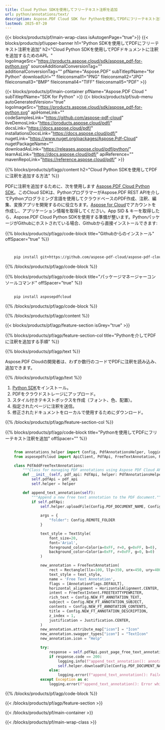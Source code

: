 ```yaml
---
title: Cloud Python SDKを使用してフリーテキスト注釈を追加
url: python/annotations/text/
description: Aspose.PDF Cloud SDK for Pythonを使用してPDFにフリーテキスト注釈を追加。
lastmod: 2025-07-20
---
```


{{< blocks/products/pf/main-wrap-class isAutogenPage="true">}}
{{< blocks/products/pf/upper-banner h1="Python SDKを使用してPDFにフリーテキスト注釈を追加" h2="Cloud Python SDKを使用してPDFドキュメントに注釈を追加するためのAPI。" logoImageSrc="https://products.aspose.cloud/sdk/aspose_pdf-for-python.svg" sourceAdditionalConversionTag="" additionalConversionTag="" pfName="Aspose.PDF" subTitlepfName="for Python" downloadUrl="" fileiconsmall1="PNG" fileiconsmall2="JPG" fileiconsmall3="BMP" fileiconsmall4="TIFF" fileiconsmall5="PDF" >}}

{{< blocks/products/pf/main-container pfName="Aspose.PDF Cloud " subTitlepfName="SDK for Python" >}}
{{< blocks/products/pf/sub-menu autoGeneratedVersion="true" logoImageSrc="https://products.aspose.cloud/sdk/aspose_pdf-for-python.svg" apiHomeLink="" codeSamplesLink="https://github.com/aspose-pdf-cloud" liveDemosLink="https://products.aspose.cloud/pdf/" docsLink="https://docs.aspose.cloud/pdf/" installationsDocsLink="https://docs.aspose.cloud/pdf/" nugetLink="https://www.nuget.org/packages/Aspose.Pdf-Cloud" nugetPackageName="" downloadAsLink="https://releases.aspose.cloud/pdf/python/" learnAsLink="https://docs.aspose.cloud/pdf/" apiReference="" mavenRepoLink="https://reference.aspose.cloud/pdf/" >}}

{{% blocks/products/pf/agp/content h2="Cloud Python SDKを使用してPDFに注釈を追加する方法" %}}

PDFに注釈を追加するために、次を使用します
[Aspose.PDF Cloud Python SDK](https://products.aspose.cloud/pdf/python/)。このCloud SDKは、PythonプログラマーがAspose.PDF REST APIを介してPythonプログラミング言語を使用してクラウドベースのPDF作成、注釈、編集、変換アプリを開発するのに役立ちます。[Aspose for Cloud](https://dashboard.aspose.cloud/#/apps)でアカウントを作成し、アプリケーション情報を取得してください。App SID & キーを取得したら、Aspose.PDF Cloud Python SDKを使用する準備が整います。PythonパッケージがGithubにホストされている場合、Githubから直接インストールできます:

{{% blocks/products/pf/agp/code-block title="Githubからのインストール" offSpacer="true" %}}

```bash

     
    pip install git+https://github.com/aspose-pdf-cloud/aspose-pdf-cloud-python.git


```

{{% /blocks/products/pf/agp/code-block %}}

{{% blocks/products/pf/agp/code-block title="パッケージマネージャーコンソールコマンド" offSpacer="true" %}}

```bash
     
    pip install asposepdfcloud

```

{{% /blocks/products/pf/agp/code-block %}}

{{% /blocks/products/pf/agp/content %}}

{{< blocks/products/pf/agp/feature-section isGrey="true" >}}

{{% blocks/products/pf/agp/feature-section-col title="Pythonを介してPDFに注釈を追加する手順" %}}

{{% blocks/products/pf/agp/text %}}

Aspose.PDF Cloudの開発者は、わずか数行のコードでPDFに注釈を読み込み、追加できます。

{{% /blocks/products/pf/agp/text %}}

1. [Python SDK](https://pypi.org/project/asposepdfcloud/)をインストール。
1. PDFをクラウドストレージにアップロード。
1. スタイル付きテキストボックスを作成（フォント、色、配置）。
1. 指定されたページに注釈を送信。
1. 修正されたドキュメントをローカルで使用するためにダウンロード。

{{% /blocks/products/pf/agp/feature-section-col %}}

{{% blocks/products/pf/agp/code-block title="Pythonを使用してPDFにフリーテキスト注釈を追加" offSpacer="" %}}

```python

    from annotations_helper import Config, PdfAnnotationsHelper, logging
    from asposepdfcloud import ApiClient, PdfApi, FreeTextAnnotation, Rectangle, TextStyle, Color, FreeTextIntent, Justification, AnnotationFlags, HorizontalAlignment

    class PdfAddFreeTextAnnotations:
        """Class for managing PDF annotations using Aspose PDF Cloud API."""
        def __init__(self, pdf_api: PdfApi, helper: PdfAnnotationsHelper):
            self.pdfApi = pdf_api
            self.helper = helper

        def append_text_annotation(self):
            """Append a new free text annotation to the PDF document."""
            if self.pdfApi:
                self.helper.uploadFile(Config.PDF_DOCUMENT_NAME, Config.LOCAL_FOLDER, Config.REMOTE_FOLDER)
                
                args = {
                    "folder": Config.REMOTE_FOLDER
                }

                text_style = TextStyle(
                    font_size=20,
                    font='Arial', 
                    foreground_color=Color(a=0xFF, r=0, g=0xFF, b=0),
                    background_color=Color(a=0xFF, r=0xFF, g=0, b=0)
                )

                new_annotation = FreeTextAnnotation(
                    rect = Rectangle(llx=100, lly=350, urx=450, ury=400),
                    text_style = text_style,
                    name = 'Free Text Annotation',
                    flags = [AnnotationFlags.DEFAULT],
                    horizontal_alignment = HorizontalAlignment.CENTER,
                    intent = FreeTextIntent.FREETEXTTYPEWRITER,
                    rich_text = Config.NEW_FT_ANNOTATION_TEXT,
                    subject = Config.NEW_FT_ANNOTATION_SUBJECT,
                    contents = Config.NEW_FT_ANNOTATION_CONTENTS,
                    title = Config.NEW_FT_ANNOTATION_DESCRIPTION,
                    z_index = 1,
                    justification = Justification.CENTER,
                )
                new_annotation.attribute_map["icon"] = "Icon"
                new_annotation.swagger_types["icon"] = "TextIcon"
                new_annotation.icon = "Help"

                try:
                    response = self.pdfApi.post_page_free_text_annotations(Config.PDF_DOCUMENT_NAME, Config.PAGE_NUMBER, [new_annotation], **args)
                    if response.code == 200:
                        logging.info(f"append_text_annotation(): annotation '{Config.NEW_FT_ANNOTATION_TEXT}' added to the document '{Config.PDF_DOCUMENT_NAME}'.")
                        self.helper.downloadFile(Config.PDF_DOCUMENT_NAME, Config.LOCAL_RESULT_DOCUMENT_NAME, Config.LOCAL_FOLDER, Config.REMOTE_FOLDER, "add_freetext_")
                    else:
                        logging.error(f"append_text_annotation(): Failed to add annotation to the document. Response code: {response.code}")
                except Exception as e:
                    logging.error(f"append_text_annotation(): Error while adding annotation: {e}")
```

{{% /blocks/products/pf/agp/code-block %}}

{{< /blocks/products/pf/agp/feature-section >}}

{{< /blocks/products/pf/main-container >}}

{{< /blocks/products/pf/main-wrap-class >}}
